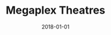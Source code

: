 ---
layout: site
title: "Megaplex Theatres"
date: 2018-01-01
categories: [community]
version: 4.0.3
major: 4
minor: 0
patch: 3
slug: megaplex-theatres
link: https://www.megaplextheatres.com/
permalink: /sites/:slug
---